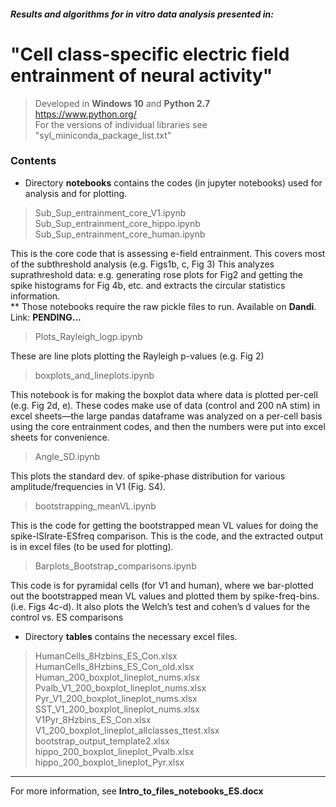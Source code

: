 #### *Results and algorithms for in vitro data analysis presented in:*
# "Cell class-specific electric field entrainment of neural activity"

> Developed in **Windows 10** and **Python 2.7**<br />
> https://www.python.org/<br />
> For the versions of individual libraries see "syl_miniconda_package_list.txt"

### Contents

* Directory **notebooks** contains the codes (in jupyter notebooks) used for analysis and for plotting.<br />
> Sub_Sup_entrainment_core_V1.ipynb<br />
> Sub_Sup_entrainment_core_hippo.ipynb<br />
> Sub_Sup_entrainment_core_human.ipynb<br />

This is the core code that is assessing e-field entrainment. This covers most of the subthreshold analysis (e.g. Figs1b, c, Fig 3) This analyzes suprathreshold data: e.g. generating rose plots for Fig2 and getting the spike histograms for Fig 4b, etc. and extracts the circular statistics information.<br />
** Those notebooks require the raw pickle files to run. Available on **Dandi**. Link: **PENDING...**

> Plots_Rayleigh_logp.ipynb

These are line plots plotting the Rayleigh p-values (e.g. Fig 2)

> boxplots_and_lineplots.ipynb

This notebook is for making the boxplot data where data is plotted per-cell (e.g. Fig 2d, e). These codes make use of data (control and 200 nA stim) in excel sheets—the large pandas dataframe was analyzed on a per-cell basis using the core entrainment codes, and then the numbers were put into excel sheets for convenience. 

> Angle_SD.ipynb

This plots the standard dev. of spike-phase distribution for various amplitude/frequencies in V1 (Fig. S4).

> bootstrapping_meanVL.ipynb

This is the code for getting the bootstrapped mean VL values for doing the spike-ISIrate-ESfreq comparison. This is the code, and the extracted output is in excel files (to be used for plotting). 

> Barplots_Bootstrap_comparisons.ipynb

This code is for pyramidal cells (for V1 and human), where we bar-plotted out the bootstrapped mean VL values and plotted them by spike-freq-bins. (i.e. Figs 4c-d). It also plots the Welch’s test and cohen’s d values for the control vs. ES comparisons

* Directory **tables** contains the necessary excel files.
> HumanCells_8Hzbins_ES_Con.xlsx<br />
> HumanCells_8Hzbins_ES_Con_old.xlsx<br />
> Human_200_boxplot_lineplot_nums.xlsx<br />
> Pvalb_V1_200_boxplot_lineplot_nums.xlsx<br />
> Pyr_V1_200_boxplot_lineplot_nums.xlsx<br />
> SST_V1_200_boxplot_lineplot_nums.xlsx<br />
> V1Pyr_8Hzbins_ES_Con.xlsx<br />
> V1_200_boxplot_lineplot_allclasses_ttest.xlsx<br />
> bootstrap_output_template2.xlsx<br />
> hippo_200_boxplot_lineplot_Pvalb.xlsx<br />
> hippo_200_boxplot_lineplot_Pyr.xlsx<br />
***

For more information, see **Intro_to_files_notebooks_ES.docx**

